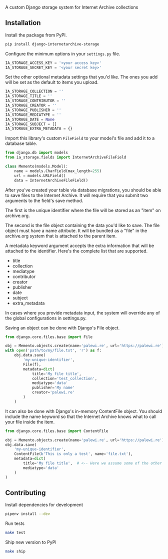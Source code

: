 A custom Django storage system for Internet Archive collections

## Installation

Install the package from PyPI.

```zsh
pip install django-internetarchive-storage
```

Configure the minimum options in your `settings.py` file.

```python
IA_STORAGE_ACCESS_KEY = '<your access key>'
IA_STORAGE_SECRET_KEY = '<your secret key>'
```

Set the other optional metadata settings that you'd like. The ones you add will be set as the default to items you upload.

```python
IA_STORAGE_COLLECTION = ''
IA_STORAGE_TITLE = ''
IA_STORAGE_CONTRIBUTOR = ''
IA_STORAGE_CREATOR = ''
IA_STORAGE_PUBLISHER = ''
IA_STORAGE_MEDIATYPE = ''
IA_STORAGE_DATE = None
IA_STORAGE_SUBJECT = []
IA_STORAGE_EXTRA_METADATA = {}
```

Import this library's custom `FileField` to your model's file and add it to a database table.

```python
from django.db import models
from ia_storage.fields import InternetArchiveFileField

class Memento(models.Model):
    name = models.CharField(max_length=255)
    url = models.URLField()
    data = InternetArchiveFileField()
```

After you've created your table via database migrations, you should be able to save files to the Internet Archive. It will
require that you submit two arguments to the field's save method.

The first is the unique identifier where the file will be stored as an "item" on archive.org.

The second is the file object containing the data you'd like to save. The file object must have a name attribute. It will be bundled as a "file" in the archive.org system that is attached to the parent item.

A metadata keyword argument accepts the extra information that will be attached to the identifier. Here's the complete list that are supported.

* title
* collection
* mediatype
* contributor
* creator
* publisher
* date
* subject
* extra_metadata

In cases where you provide metadata input, the system will override any of the global configurations in settings.py.

Saving an object can be done with Django's File object.

```python
from django.core.files.base import File

obj = Memento.objects.create(name='palewi.re', url='https://palewi.re')
with open('path/to/my/file.txt', 'r') as f:
    obj.data.save(
        'my-unique-identifier',
        File(f),
        metadata=dict(
            title='My file title',
            collection='test_collection',
            mediatype='data'
            publisher='My name'
            creator='palewi.re'
        )
    )
```

It can also be done with Django's in-memory ContentFile object. You should include the name keyword so that the Internet Archive knows what to call your file inside the item.

```python
from django.core.files.base import ContentFile

obj = Memento.objects.create(name='palewi.re', url='https://palewi.re')
obj.data.save(
    'my-unique-identifier',
    ContentFile(b'This is only a test', name='file.txt'),
    metadata=dict(
        title='My file title',  # <-- Here we assume some of the other options are already handled in settings.py
        mediatype='data'
    )
)
```

## Contributing

Install dependencies for development

```zsh
pipenv install --dev
```

Run tests

```zsh
make test
```

Ship new version to PyPI

```zsh
make ship
```
